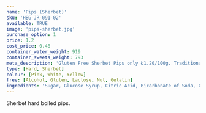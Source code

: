 ```yaml
---
name: 'Pips (Sherbet)'
sku: 'HBG-JR-091-02'
available: TRUE
image: 'pips-sherbet.jpg'
purchase_option: 1
price: 1.2
cost_price: 0.48
container_water_weight: 919
container_sweets_weight: 793
meta_description: 'Gluten Free Sherbet Pips only Ł1.20/100g. Traditional sweets and more at Humbugs Confectionery Store. Specialists in satisfying your sweet tooth!'
type: [Hard, Sherbet]
colour: [Pink, White, Yellow]
free: [Alcohol, Gluten, Lactose, Nut, Gelatin]
ingredients: 'Sugar, Glucose Syrup, Citric Acid, Bicarbonate of Soda, Colours: Beetroot, Carotene'
---
```

Sherbet hard boiled pips.